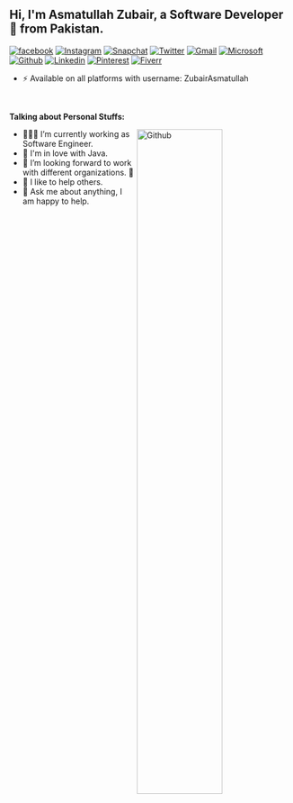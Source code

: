<!-- Your title -->
## Hi, I'm Asmatullah Zubair, a Software Developer 🚀 from Pakistan.

<!-- Your badges
You can use the website to generate badges: https://shields.io/
-->
[![facebook](https://img.shields.io/badge/-Facebook-blue?style=flat&logo=Facebook&logoColor=white)](https://www.facebook.com/ZubairAsmatullah)
[![Instagram](https://img.shields.io/badge/-Instagram-c13584?style=flat&labelColor=c13584&logo=instagram&logoColor=white)](https://www.instagram.com/ZubairAsmatullah)
[![Snapchat](https://img.shields.io/badge/-SnapChat-yellow?style=flat&labelColor=yellow&logo=snapchat&logoColor=white)](https://www.snapchat.com/AsmateSoomro)
[![Twitter](https://img.shields.io/badge/-Twitter-blue?style=flat&logo=Twitter&logoColor=white)](https://www.twitter.com/ZubairAsmatulla)
[![Gmail](https://img.shields.io/badge/-Gmail-red?style=flat&logo=gmail&logoColor=white)](mailto:ZubairAsmatullah@gmail.com)
[![Microsoft](https://img.shields.io/badge/-Microsoft-blue?style=flat&logo=microsoft&logoColor=white)](mailto:AsmateSoomro@outlook.com)
[![Github](https://img.shields.io/badge/-Github-000?style=flat&logo=github&logoColor=white)](https://www.github.com/ZubairAsmatullah)
[![Linkedin](https://img.shields.io/badge/-LinkedIn-blue?style=flat&logo=Linkedin&logoColor=white)](https://www.linkedin.com/in/ZubairAsmatullah)
[![Pinterest](https://img.shields.io/badge/-Pinterest-red?style=flat&logo=pinterest&logoColor=white)](https://www.pinterest.com/in/ZubairAsmatullah)
[![Fiverr](https://img.shields.io/badge/-Fiverr-brightgreen?style=flat&logo=fiverr&logoColor=white)](https://www.fiverr.com/AsmateSoomro)

- ⚡️ Available on all platforms with username: ZubairAsmatullah

&nbsp;

<!-- Talking about you -->
**Talking about Personal Stuffs:**

<!-- Any image aligned to the right. Beware the width -->
<img width="55%" align="right" alt="Github" src="https://raw.githubusercontent.com/onimur/.github/master/.resources/git-header.svg" />

- 👨🏽‍💻 I’m currently working as Software Engineer.
- 🌱 I'm in love with Java.
- 👯 I’m looking forward to work with different organizations. 🤝
- 🤔 I like to help others.
- 💬 Ask me about anything, I am happy to help.
